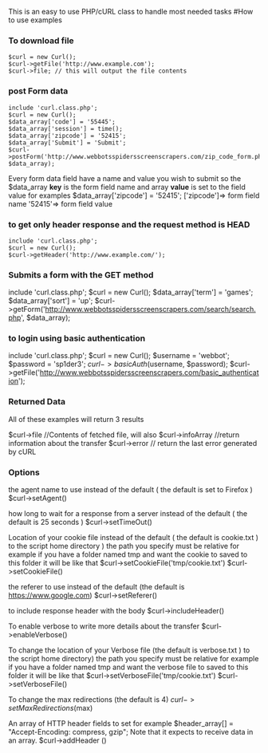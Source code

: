 This is an easy to use PHP/cURL class to handle most needed tasks
#How to use examples

### To download  file
```
$curl = new Curl();
$curl->getFile('http://www.example.com');
$curl->file; // this will output the file contents

```

### post Form data
```
include 'curl.class.php';
$curl = new Curl();
$data_array['code'] = '55445';
$data_array['session'] = time();
$data_array['zipcode'] = '52415';
$data_array['Submit'] = 'Submit';
$curl->postForm('http://www.webbotsspidersscreenscrapers.com/zip_code_form.php', $data_array);
```
Every form data field have a name and value you wish to submit
so the $data_array **key** is the form field name and array **value** is set to the field value
for examples 
$data_array['zipcode'] = '52415'; 
['zipcode']=> form field name '52415'=> form field value

### to get only header response and the request method is HEAD
```
include 'curl.class.php';
$curl = new Curl();
$curl->getHeader('http://www.example.com/');
```
### Submits a form with the GET method
include 'curl.class.php';
$curl = new Curl();
$data_array['term'] = 'games';
$data_array['sort'] = 'up';
$curl->getForm('http://www.webbotsspidersscreenscrapers.com/search/search.php', $data_array);

### to login using basic authentication
include 'curl.class.php';
$curl = new Curl();
$username = 'webbot';
$password = 'sp1der3';
$curl->basicAuth($username, $password);
$curl->getFile('http://www.webbotsspidersscreenscrapers.com/basic_authentication');

### Returned Data
All of these examples will return 3 results

$curl->file //Contents of fetched file, will also
$curl->infoArray //return information about the transfer
$curl->error // return the last error generated by cURL

### Options
the agent name to use instead of the default ( the default is set to Firefox )
$curl->setAgent()

how long to wait for a response from a server instead of the default ( the default is 25 seconds )
$curl->setTimeOut()

Location of your cookie file instead of the default ( the default is cookie.txt ) to the script home directory )
the path you specify must be relative for example
if you have a folder named tmp and want the cookie to saved to this folder it will be like that
$curl->setCookieFile('tmp/cookie.txt')
$curl->setCookieFile()

the referer to use instead of the default (the default is https://www.google.com)
$curl->setReferer()

to include response header with the body
$curl->includeHeader() 

To enable verbose to write more details about the transfer
$curl->enableVerbose()

To change the location of your Verbose file (the default is verbose.txt ) to the script home directory)
the path you specify must be relative for example
if you have a folder named tmp and want the verbose file to saved to this folder it will be like that
$curl->setVerboseFile('tmp/cookie.txt')
$curl->setVerboseFile()

To change the max redirections (the default is 4)
$curl->setMaxRedirections ($max)

An array of HTTP header fields to set
for example 
$header_array[] = "Accept-Encoding: compress, gzip";
Note that it expects to receive data in an array.
$curl->addHeader ()
